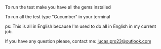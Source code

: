 To run the test make you have all the gems installed

To run all the test type "Cucumber" in your terminal

ps: This is all in English because I'm used to do all in English in my current job.

If you have any question please, contact me: lucas.pro23@outlook.com
